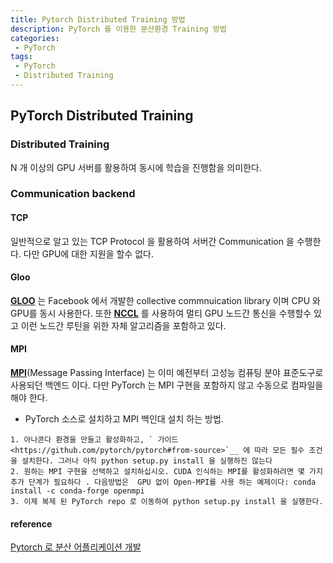 ```yaml
---
title: Pytorch Distributed Training 방법
description: PyTorch 를 이용한 분산환경 Training 방법
categories:
 - PyTorch
tags:
 - PyTorch
 - Distributed Training
---
```

## PyTorch Distributed Training 
### Distributed Training
N 개 이상의 GPU 서버를 활용하여 동시에 학습을 진행함을 의미한다.
### Communication backend
#### TCP
일반적으로 알고 있는 TCP Protocol 을 활용하여 서버간 Communication 을 수행한다.
다만 GPU에 대한 지원을 할수 없다. 
#### Gloo
[**GLOO**](https://github.com/facebookincubator/gloo) 는 Facebook 에서 개발한 collective commnuication library 이며 CPU 와 GPU를 동시 사용한다.
또한 [**NCCL**](https://developer.nvidia.com/nccl) 를 사용하여 멀티 GPU 노드간 통신을 수행할수 있고 이런 노드간 루틴을 위한 자체 알고리즘을 포함하고 있다.
#### MPI
[**MPI**]()(Message Passing Interface) 는 이미 예전부터 고성능 컴퓨팅 분야 표준도구로 사용되던 백엔드 이다.
다만 PyTorch 는 MPI 구현을 포함하지 않고 수동으로 컴파일을 해야 한다.
* PyTorch 소스로 설치하고 MPI 백인대 설치 하는 방법.
```
1. 아나콘다 환경을 만들고 활성화하고, ` 가이드 <https://github.com/pytorch/pytorch#from-source>`__ 에 따라 모든 필수 조건을 설치한다. 그러나 아직 python setup.py install 을 실행하진 않는다
2. 원하는 MPI 구현을 선택하고 설치하십시오. CUDA 인식하는 MPI를 활성화하려면 몇 가지 추가 단계가 필요하다 . 다음방법은  GPU 없이 Open-MPI를 사용 하는 예제이다: conda install -c conda-forge openmpi
3. 이제 복제 된 PyTorch repo 로 이동하여 python setup.py install 을 실행한다.
```

#### reference
[Pytorch 로 분산 어플리케이션 개발](https://9bow.github.io/PyTorch-tutorials-kr-0.3.1/intermediate/dist_tuto.html#setup) 